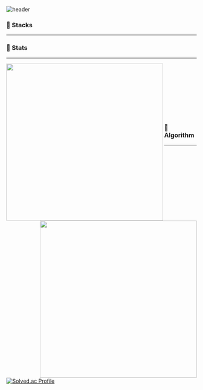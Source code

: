 <!-- ![header](https://capsule-render.vercel.app/api?type=Rounded&color=random)-->
<!-- ### Hi, I'm Shim Hun 👋 
- 🔭 I’m currently working on ...
- 🌱 I’m currently learning ...
- 👯 I’m looking to collaborate on ...
- 🤔 I’m looking for help with ...
- 💬 Ask me about ...
- 📫 How to reach me: ...
- 😄 Pronouns: ...
- ⚡ Fun fact: ...
![Top Langs](https://github-readme-stats.vercel.app/api/top-langs/?username=SHIMHUN&layout=compact&theme=tokyonight)
### 🌱 Studying in spring boot
-->
<!-- ## Features -->


![header](https://capsule-render.vercel.app/api?type=waving&color=timeGradient&height=300&section=header&text=HI!👋%20I'm%20Shim%20Hun!&fontSize=48)

### 🌱 Stacks
<div align="center">

  -----
  
</div>

### 🔭 Stats
<div align="center">
  
  -----
  
  <div align=center>
    <a href="https://github.com/anuraghazra/github-readme-stats" title="Go to Source">
      <img align="left" width=415 src="https://github-readme-stats.vercel.app/api?username=SHIMHUN&show_icons=true&theme=soft-green&hide_border=true&bg_color=151515&icon_color=ffffff&text_color=ffffff&title_color=00e6fe" />
    </a>
    <a href="https://git.io/streak-stats" title="Go to Source">
      <img align="right" width=415 src="http://github-readme-streak-stats.herokuapp.com?user=SHIMHUN&hide_border=true&theme=soft-green" alt="" />
    </a>
  </div>
  
  <br><br><br><br><br><br><br><br>
</div>  
 
  
### 🤔 Algorithm
<!-- <div align="center"> -->
  
  -----
  
  [![Solved.ac Profile](http://mazassumnida.wtf/api/v2/generate_badge?boj=shimhun99)](https://solved.ac/shimhun99/)

<!-- </div> -->
